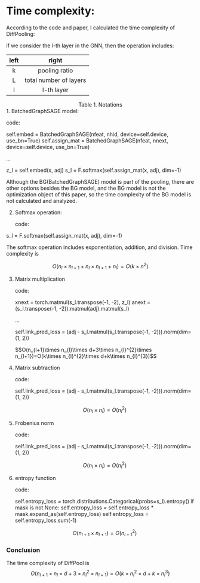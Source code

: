 # Time complexity:

According to the code and paper, I calculated the time complexity of DiffPooling: 

if we consider the l-th layer in the GNN, then the operation includes:


| left | right |
| :--: | :---: |
|k | pooling ratio|
|L|total number of layers|
|l|l-th layer|
<center>Table 1. Notations</center>
1. BatchedGraphSAGE model: 

   code:

<p>
        self.embed = BatchedGraphSAGE(nfeat, nhid, device=self.device, use_bn=True)
        self.assign_mat = BatchedGraphSAGE(nfeat, nnext, device=self.device, use_bn=True)</p>

...

<p>
        z_l = self.embed(x, adj)
        s_l = F.softmax(self.assign_mat(x, adj), dim=-1)
</p>

Although the BG(BatchedGraphSAGE) model is part of the pooling, there are other options besides the BG model, and the BG model is not the optimization object of this paper, so the time complexity of the BG model is not calculated and analyzed.

2. Softmax operation:

   code:
<p>
           s_l = F.softmax(self.assign_mat(x, adj), dim=-1)
</p>  

The softmax operation includes exponentiation, addition, and division. Time complexity is
<script type="text/javascript" src="http://cdn.mathjax.org/mathjax/latest/MathJax.js?config=default"></script>
$$O(n_{l}\times n_{l+1}+n_{l}\times n_{l+1}+n_{l})=O(k\times n^{2})$$

3. Matrix multiplication

   code:

   <p>
           xnext = torch.matmul(s_l.transpose(-1, -2), z_l)
           anext = (s_l.transpose(-1, -2)).matmul(adj).matmul(s_l)
   </p>
   ...
   <p>
               self.link_pred_loss = (adj - s_l.matmul(s_l.transpose(-1, -2))).norm(dim=(1, 2))
   </p>
   $$O(n_{l+1}\times n_{l}\times d+3\times n_{l}^{2}\times n_{l+1})=O(k\times n_{l}^{2}\times d+k\times n_{l}^{3})$$

4. Matrix subtraction

   code:
   
   <p>
                   self.link_pred_loss = (adj - s_l.matmul(s_l.transpose(-1, -2))).norm(dim=(1, 2))
   
   </p>
   
   $$O(n_{l}\times n_{l})=O(n_{l}^{2})$$
   
5. Frobenius norm

   code:
   
   <p>
                   self.link_pred_loss = (adj - s_l.matmul(s_l.transpose(-1, -2))).norm(dim=(1, 2))
   </p>
   
   $$O(n_{l}\times n_{l})=O(n_{l}^{2})$$
   
6. entropy function
   
   code:
   
   <p>
                   self.entropy_loss = torch.distributions.Categorical(probs=s_l).entropy()
               if mask is not None:
                   self.entropy_loss = self.entropy_loss * mask.expand_as(self.entropy_loss)
               self.entropy_loss = self.entropy_loss.sum(-1)
   </p>
   
   $$O(n_{l+1}\times n_{l+1})=O(n_{l+1}^{2})$$
   
### Conclusion

   The time complexity of DiffPool is $$O(n_{l+1}\times n_{l}\times d+3\times n_{l}^{2}\times n_{l+1})=O(k\times n_{l}^{2}\times d+k\times n_{l}^{3})$$

   




